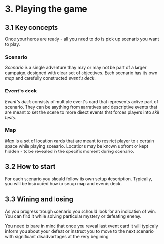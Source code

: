 # 3. Playing the game

## 3.1 Key concepts
Once your heros are ready - all you need to do is pick up scenario you want to play. 

### Scenario
*Scenario* is a single adventure thay may or may not be part of a larger campaign, designed with clear set of objectives. Each scenario has its own *map* and carefully constructed *event's deck*. 

### Event's deck
*Event's deck* consists of multiple event's card that represents active part of scenario. They can be anything from narratives and descriptive events that are meant to set the scene to more direct events that forces players into *skil tests*.

### Map
*Map* is a set of location cards that are meant to restrict player to a certain space while playing scenario. Locations may be known upfront or kept hidden - to be revealed in the specific moment during scenario.

## 3.2 How to start  
For each scenario you should follow its own setup description. Typically, you will be instructed how to setup map and events deck. 

## 3.3 Wining and losing
As you progress trough scenario you schould look for an indication of win. You can find it while solving particular mystery or defeating enemy.

You need to bare in mind that once you reveal last event card it will typicaly inform you about your defeat or instruct you to move to the next scenario with significant disadvantages at the very begining.

 